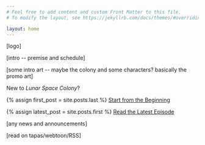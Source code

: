 ```yaml
---
# Feel free to add content and custom Front Matter to this file.
# To modify the layout, see https://jekyllrb.com/docs/themes/#overriding-theme-defaults

layout: home
---
```


[logo]

[intro -- premise and schedule]

[some intro art -- maybe the colony and some characters? basically the promo art]

New to _Lunar Space Colony_?

{% assign first_post = site.posts.last %}
<a class="button" href="{{ first_post.url | relative_url }}">Start from the Beginning</a>

{% assign latest_post = site.posts.first %}
<a class="button" href="{{ latest_post.url | relative_url }}">Read the Latest Episode</a>

[any news and announcements]

[read on tapas/webtoon/RSS]

